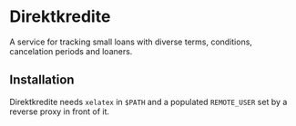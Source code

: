 Direktkredite
============

A service for tracking small loans with diverse terms, conditions, cancelation periods and loaners.

Installation
----

Direktkredite needs `xelatex` in `$PATH` and a populated `REMOTE_USER` set by a reverse proxy
in front of it.
